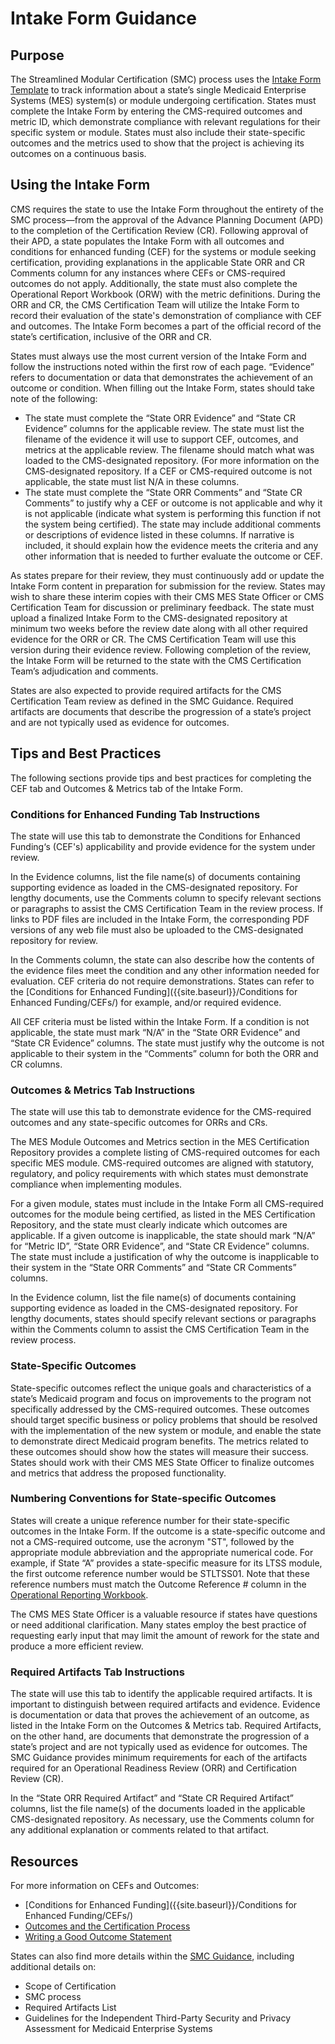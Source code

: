 # Intake Form Guidance

## Purpose

The Streamlined Modular Certification (SMC) process uses the [Intake Form Template](../Appendix%20E%20Intake%20Form%20Template.xlsx) to track information about a state’s single Medicaid Enterprise Systems (MES) system(s) or module undergoing certification. States must complete the Intake Form by entering the CMS-required outcomes and metric ID, which demonstrate compliance with relevant regulations for their specific system or module. States must also include their state-specific outcomes and the metrics used to show that the project is achieving its outcomes on a continuous basis.

## Using the Intake Form

CMS requires the state to use the Intake Form throughout the entirety of the SMC process—from the approval of the Advance Planning Document (APD) to the completion of the Certification Review (CR). Following approval of their APD, a state populates the Intake Form with all outcomes and conditions for enhanced funding (CEF) for the systems or module seeking certification, providing explanations in the applicable State ORR and CR Comments column for any instances where CEFs or CMS-required outcomes do not apply. Additionally, the state must also complete the Operational Report Workbook (ORW) with the metric definitions. During the ORR and CR, the CMS Certification Team will utilize the Intake Form to record their evaluation of the state's demonstration of compliance with CEF and outcomes. The Intake Form becomes a part of the official record of the state’s certification, inclusive of the ORR and CR.

States must always use the most current version of the Intake Form and follow the instructions noted within the first row of each page. “Evidence” refers to documentation or data that demonstrates the achievement of an outcome or condition. When filling out the Intake Form, states should take note of the following:
-	The state must complete the “State ORR Evidence” and “State CR Evidence” columns for the applicable review. The state must list the filename of the evidence it will use to support CEF, outcomes, and metrics at the applicable review. The filename should match what was loaded to the CMS-designated repository. (For more information on the CMS-designated repository.  If a CEF or CMS-required outcome is not applicable, the state must list N/A in these columns.
-	The state must complete the “State ORR Comments” and “State CR Comments” to justify why a CEF or outcome is not applicable and why it is not applicable (indicate what system is performing this function if not the system being certified). The state may include additional comments or descriptions of evidence listed in these columns. If narrative is included, it should explain how the evidence meets the criteria and any other information that is needed to further evaluate the outcome or CEF.

As states prepare for their review, they must continuously add or update the Intake Form content in preparation for submission for the review. States may wish to share these interim copies with their CMS MES State Officer or CMS Certification Team for discussion or preliminary feedback. The state must upload a finalized Intake Form to the CMS-designated repository at minimum two weeks before the review date along with all other required evidence for the ORR or CR. The CMS Certification Team will use this version during their evidence review. Following completion of the review, the Intake Form will be returned to the state with the CMS Certification Team’s adjudication and comments.

States are also expected to provide required artifacts for the CMS Certification Team review as defined in the SMC Guidance. Required artifacts are documents that describe the progression of a state’s project and are not typically used as evidence for outcomes.

## Tips and Best Practices

The following sections provide tips and best practices for completing the CEF tab and Outcomes & Metrics tab of the Intake Form.

### Conditions for Enhanced Funding Tab Instructions  
The state will use this tab to demonstrate the Conditions for Enhanced Funding‘s (CEF's) applicability and provide evidence for the system under review.

In the Evidence columns, list the file name(s) of documents containing supporting evidence as loaded in the CMS-designated repository. For lengthy documents, use the Comments column to specify relevant sections or paragraphs to assist the CMS Certification Team in the review process. If links to PDF files are included in the Intake Form, the corresponding PDF versions of any web file must also be uploaded to the CMS-designated repository for review.

In the Comments column, the state can also describe how the contents of the evidence files meet the condition and any other information needed for evaluation. CEF criteria do not require demonstrations. States can refer to the [Conditions for Enhanced Funding]({{site.baseurl}}/Conditions for Enhanced Funding/CEFs/) for example, and/or required evidence.

All CEF criteria must be listed within the Intake Form. If a condition is not applicable, the state must mark “N/A” in the “State ORR Evidence” and “State CR Evidence” columns. The state must justify why the outcome is not applicable to their system in the “Comments” column for both the ORR and CR columns.
 

### Outcomes & Metrics Tab Instructions  
The state will use this tab to demonstrate evidence for the CMS-required outcomes and any state-specific outcomes for ORRs and CRs.

The MES Module Outcomes and Metrics section in the MES Certification Repository provides a complete listing of CMS-required outcomes for each specific MES module. CMS-required outcomes are aligned with statutory, regulatory, and policy requirements with which states must demonstrate compliance when implementing modules. 

For a given module, states must include in the Intake Form all CMS-required outcomes for the module being certified, as listed in the MES Certification Repository, and the state must clearly indicate which outcomes are applicable. If a given outcome is inapplicable, the state should mark “N/A” for “Metric ID”, “State ORR Evidence”, and “State CR Evidence” columns. The state must include a justification of why the outcome is inapplicable to their system in the “State ORR Comments” and “State CR Comments” columns. 

In the Evidence column, list the file name(s) of documents containing supporting evidence as loaded in the CMS-designated repository. For lengthy documents, states should specify relevant sections or paragraphs within the Comments column to assist the CMS Certification Team in the review process.

### State-Specific Outcomes
State-specific outcomes reflect the unique goals and characteristics of a state’s Medicaid program and focus on improvements to the program not specifically addressed by the CMS-required outcomes. These outcomes should target specific business or policy problems that should be resolved with the implementation of the new system or module, and enable the state to demonstrate direct Medicaid program benefits. The metrics related to these outcomes should show how the states will measure their success. States should work with their CMS MES State Officer to finalize outcomes and metrics that address the proposed functionality.

### Numbering Conventions for State-specific Outcomes
States will create a unique reference number for their state-specific outcomes in the Intake Form. If the outcome is a state-specific outcome and not a CMS-required outcome, use the acronym "ST", followed by the appropriate module abbreviation and the appropriate numerical code. For example, if State “A” provides a state-specific measure for its LTSS module, the first outcome reference number would be STLTSS01. Note that these reference numbers must match the Outcome Reference # column in the [Operational Reporting Workbook](../Operational%20Report%20Workbook.xlsx). 

The CMS MES State Officer is a valuable resource if states have questions or need additional clarification. Many states employ the best practice of requesting early input that may limit the amount of rework for the state and produce a more efficient review.

### Required Artifacts Tab Instructions
The state will use this tab to identify the applicable required artifacts. It is important to distinguish between required artifacts and evidence. Evidence is documentation or data that proves the achievement of an outcome, as listed in the Intake Form on the Outcomes & Metrics tab. Required Artifacts, on the other hand, are documents that demonstrate the progression of a state’s project and are not typically used as evidence for outcomes.  The SMC Guidance provides minimum requirements for each of the artifacts required for an Operational Readiness Review (ORR) and Certification Review (CR).

In the “State ORR Required Artifact” and “State CR Required Artifact” columns, list the file name(s) of the documents loaded in the applicable CMS-designated repository.  As necessary, use the Comments column for any additional explanation or comments related to that artifact.

## Resources
For more information on CEFs and Outcomes:
-	[Conditions for Enhanced Funding]({{site.baseurl}}/Conditions for Enhanced Funding/CEFs/) 
-	[Outcomes and the Certification Process]({{site.baseurl}}/certification-process) 
-	[Writing a Good Outcome Statement]({{site.baseurl}}/writing-outcome-statements) 

States can also find more details within the [SMC Guidance](https://www.medicaid.gov/medicaid/data-and-systems/downloads/smc-certification-guidance.pdf), including additional details on:
-	Scope of Certification
-	SMC process
-	Required Artifacts List
-	Guidelines for the Independent Third-Party Security and Privacy Assessment for Medicaid Enterprise Systems
